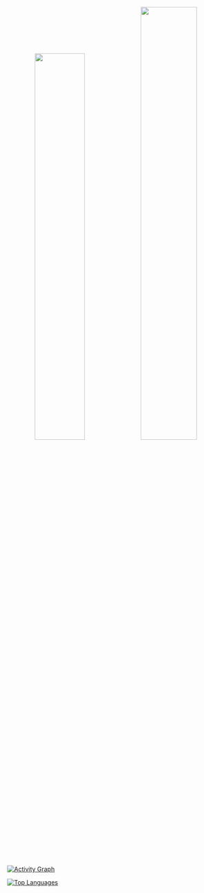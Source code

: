 <p align="center">
  <img width="48%" src="https://github-readme-stats.vercel.app/api?username=erisu&show_icons=true&theme=tokyonight" />
  <img width="50.8%" src="https://streak-stats.demolab.com/?user=erisu&theme=tokyonight" />
</p>

[![Activity Graph](https://github-readme-activity-graph.vercel.app/graph?username=erisu&theme=tokyo-night)](https://github.com/erisu/erisu)

[![Top Languages](https://github-readme-stats.vercel.app/api/top-langs/?username=erisu&show_icons=true&theme=tokyonight&layout=compact)](https://github.com/erisu/erisu)
